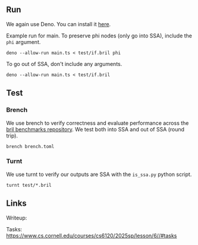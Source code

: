 ## Run

We again use Deno. You can install it [here](https://docs.deno.com/runtime/getting_started/installation/).

Example run for main. To preserve phi nodes (only go into SSA), include the `phi` argument.

```shell
deno --allow-run main.ts < test/if.bril phi
```

To go out of SSA, don't include any arguments.

```shell
deno --allow-run main.ts < test/if.bril
```

## Test

### Brench
We use brench to verify correctness and evaluate performance across the [bril benchmarks repository](https://github.com/sampsyo/bril/tree/main/benchmarks). We test both into SSA and out of SSA (round trip).

```shell
brench brench.toml
```

### Turnt

We use turnt to verify our outputs are SSA with the `is_ssa.py` python script.

```shell
turnt test/*.bril
```

## Links

Writeup: 

Tasks: https://www.cs.cornell.edu/courses/cs6120/2025sp/lesson/6//#tasks
